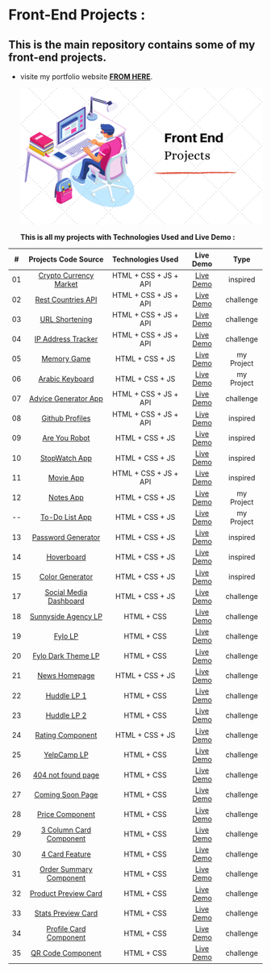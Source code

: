 # Front-End Projects :

## This is the main repository contains some of my front-end projects.

- visite my portfolio website **[FROM HERE](https://drisskhattabi6.github.io/id-kh)**.

  ![Front-end projects img](img1.png)


  **This is all my projects with Technologies Used and Live Demo :**
  
| # | Projects Code Source | Technologies Used | Live Demo | Type |
|:---:|:--------------------------:|:-----------:|:-----------:|:-----------:|
| 01 | [Crypto Currency Market](https://github.com/drisskhattabi6/front-end-projects/tree/main/crypto%20currency%20market) | HTML + CSS + JS + API |[Live Demo](https://drisskhattabi6.github.io/front-end-projects/crypto%20currency%20market/) | inspired |
| 02 | [Rest Countries API](https://github.com/drisskhattabi6/front-end-projects/tree/main/rest-countries-api) | HTML + CSS + JS + API | [Live Demo](https://drisskhattabi6.github.io/front-end-projects/rest-countries-api/) | challenge |
| 03 | [URL Shortening](https://github.com/drisskhattabi6/front-end-projects/tree/main/url-shortening) | HTML + CSS + JS + API | [Live Demo](https://drisskhattabi6.github.io/front-end-projects/url-shortening/) | challenge |
| 04 | [IP Address Tracker](https://github.com/drisskhattabi6/front-end-projects/tree/main/ip-address-tracker) | HTML + CSS + JS + API | [Live Demo](https://drisskhattabi6.github.io/front-end-projects/ip-address-tracker/) | challenge |
| 05 | [Memory Game](https://github.com/drisskhattabi6/front-end-projects/tree/main/Memory%20Game) | HTML + CSS + JS | [Live Demo](https://drisskhattabi6.github.io/front-end-projects/Memory%20Game/) | my Project |
| 06 | [Arabic Keyboard](https://github.com/drisskhattabi6/front-end-projects/tree/main/arabic%20keyboard) | HTML + CSS + JS | [Live Demo](https://drisskhattabi6.github.io/front-end-projects/arabic%20keyboard/) | my Project |
| 07 | [Advice Generator App](https://github.com/drisskhattabi6/advice-generator-app.git) | HTML + CSS + JS + API | [Live Demo](https://drisskhattabi6.github.io/front-end-projects/advice-generator-app) | challenge |
| 08 | [Github Profiles](https://github.com/drisskhattabi6/front-end-projects/tree/main/Github%20Profiles) | HTML + CSS + JS + API | [Live Demo](https://drisskhattabi6.github.io/front-end-projects/Github%20Profiles) | inspired |
| 09 | [Are You Robot](https://github.com/drisskhattabi6/front-end-projects/tree/main/are%20you%20robot) | HTML + CSS + JS | [Live Demo](https://drisskhattabi6.github.io/front-end-projects/are%20you%20robot/) | inspired |
| 10 | [StopWatch App](https://github.com/drisskhattabi6/front-end-projects/tree/main/StopWatch%20App) | HTML + CSS + JS | [Live Demo](https://drisskhattabi6.github.io/front-end-projects/StopWatch%20App/) | inspired |
| 11 | [Movie App](https://github.com/drisskhattabi6/front-end-projects/tree/main/Movie%20App) | HTML + CSS + JS + API | [Live Demo](https://drisskhattabi6.github.io/front-end-projects/Movie%20App/) | inspired |
| 12 | [Notes App](https://github.com/drisskhattabi6/front-end-projects/tree/main/Notes%20App) | HTML + CSS + JS | [Live Demo](https://drisskhattabi6.github.io/front-end-projects/Notes%20App/) |  my Project  |
| -- | [To-Do List App](https://github.com/drisskhattabi6/front-end-projects/tree/main/To-Do%20List%20App) | HTML + CSS + JS | [Live Demo](https://drisskhattabi6.github.io/front-end-projects/To-Do%20List%20App/) | my Project |
| 13 | [Password Generator](https://github.com/drisskhattabi6/front-end-projects/tree/main/Password%20Generator) | HTML + CSS + JS | [Live Demo](https://drisskhattabi6.github.io/front-end-projects/Password%20Generator/) | inspired |
| 14 | [Hoverboard](https://github.com/drisskhattabi6/front-end-projects/tree/main/Hoverboard) | HTML + CSS + JS | [Live Demo](https://drisskhattabi6.github.io/front-end-projects/Hoverboard/) | inspired |
| 15 | [Color Generator](https://github.com/drisskhattabi6/front-end-projects/tree/main/Color%20Generator) | HTML + CSS + JS | [Live Demo](https://drisskhattabi6.github.io/front-end-projects/Color%20Generator/) | inspired |
| 17 | [Social Media Dashboard](https://github.com/drisskhattabi6/front-end-projects/tree/main/social-media-dashboard) | HTML + CSS + JS | [Live Demo](https://drisskhattabi6.github.io/front-end-projects/social-media-dashboard/) | challenge |
| 18 | [Sunnyside Agency LP](https://github.com/drisskhattabi6/front-end-projects/tree/main/sunnyside-agency-lp) | HTML + CSS | [Live Demo](https://drisskhattabi6.github.io/front-end-projects/sunnyside-agency-lp/) | challenge |
| 19 | [Fylo LP](https://github.com/drisskhattabi6/front-end-projects/tree/main/fylo-lp) | HTML + CSS | [Live Demo](https://drisskhattabi6.github.io/front-end-projects/fylo-lp/) | challenge |
| 20 | [Fylo Dark Theme LP](https://github.com/drisskhattabi6/front-end-projects/tree/main/fylo-dark-theme-lp) | HTML + CSS | [Live Demo](https://drisskhattabi6.github.io/front-end-projects/fylo-dark-theme-lp/) | challenge |
| 21 | [News Homepage](https://github.com/drisskhattabi6/front-end-projects/tree/main/news-homepage) | HTML + CSS + JS | [Live Demo](https://drisskhattabi6.github.io/front-end-projects/news-homepage/) | challenge |
| 22 | [Huddle LP 1](https://github.com/drisskhattabi6/front-end-projects/tree/main/huddle-lp1) | HTML + CSS | [Live Demo](https://drisskhattabi6.github.io/front-end-projects/huddle-lp1/) | challenge |
| 23 | [Huddle LP 2](https://github.com/drisskhattabi6/front-end-projects/tree/main/huddle-lp2) | HTML + CSS | [Live Demo](https://drisskhattabi6.github.io/front-end-projects/huddle-lp2/) | challenge |
| 24 | [Rating Component](https://github.com/drisskhattabi6/front-end-projects/tree/main/interactive-rating-component) | HTML + CSS + JS | [Live Demo](https://drisskhattabi6.github.io/front-end-projects/interactive-rating-component/) | challenge |
| 25 | [YelpCamp LP](https://github.com/drisskhattabi6/front-end-projects/tree/main/YelpCamp-lp) | HTML + CSS| [Live Demo](https://drisskhattabi6.github.io/front-end-projects/YelpCamp-lp/) | challenge |
| 26 | [404 not found page](https://github.com/drisskhattabi6/front-end-projects/tree/main/404-not-found) | HTML + CSS | [Live Demo](https://drisskhattabi6.github.io/front-end-projects/404-not-found/) | challenge |
| 27 | [Coming Soon Page](https://github.com/drisskhattabi6/front-end-projects/tree/main/ping-coming-soon-page) | HTML + CSS | [Live Demo](https://drisskhattabi6.github.io/front-end-projects/ping-coming-soon-page/) | challenge |
| 28 | [Price Component](https://github.com/drisskhattabi6/front-end-projects/tree/main/price-component) | HTML + CSS | [Live Demo](https://drisskhattabi6.github.io/front-end-projects/price-component/) | challenge |
| 29 | [3 Column Card Component](https://github.com/drisskhattabi6/front-end-projects/tree/main/3-col-card-component) | HTML + CSS | [Live Demo](https://drisskhattabi6.github.io/front-end-projects/3-col-card-component/) | challenge |
| 30 | [4 Card Feature](https://github.com/drisskhattabi6/front-end-projects/tree/main/4-card-feature) | HTML + CSS | [Live Demo](https://drisskhattabi6.github.io/front-end-projects/4-card-feature/) | challenge |
| 31 | [Order Summary Component](https://github.com/drisskhattabi6/front-end-projects/tree/main/order-summary-component) | HTML + CSS | [Live Demo](https://drisskhattabi6.github.io/front-end-projects/order-summary-component/) | challenge |
| 32 | [Product Preview Card](https://github.com/drisskhattabi6/front-end-projects/tree/main/product%20preview%20card) | HTML + CSS | [Live Demo](https://drisskhattabi6.github.io/front-end-projects/product%20preview%20card/) | challenge |
| 33 | [Stats Preview Card](https://github.com/drisskhattabi6/front-end-projects/tree/main/stats-preview-card) | HTML + CSS | [Live Demo](https://drisskhattabi6.github.io/front-end-projects/stats-preview-card/) | challenge |
| 34 | [Profile Card Component](https://github.com/drisskhattabi6/front-end-projects/tree/main/profile-card-component) | HTML + CSS | [Live Demo](https://drisskhattabi6.github.io/front-end-projects/profile-card-component/) | challenge |
| 35 | [QR Code Component](https://github.com/drisskhattabi6/front-end-projects/tree/main/qr%20code%20component) | HTML + CSS | [Live Demo](https://drisskhattabi6.github.io/front-end-projects/qr%20code%20component/) | challenge |
